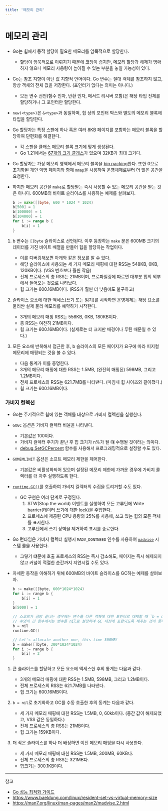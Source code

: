 ```yaml
---
title: '메모리 관리'
---
```

# 메모리 관리

- Go는 힙에서 동적 할당이 필요한 메모리를 암묵적으로 할당한다.
  - 할당이 암묵적으로 이뤄지기 때문에 코딩이 쉽지만, 메모리 할당과 해제가 명확하지 않으니 메모리 사용량이 높아질 수 있는 부분을 놓칠 가능성이 있다.

- Go는 참조 지향이 아닌 값 지향적 언어이다. Go 변수는 절대 객체를 참조하지 않고, 항상 객체의 전체 값을 저장한다. (포인터가 없다는 의미는 아니다.)
    - 모든 변수 선언(함수 인자, 반환 인자, 메서드 리시버 포함)은 해당 타입 전체를 할당하거나 그 포인터만 할당한다.

- `new(<type>)`은 `&<type>`과 동일하며, 힙 상의 포인터 박스와 별도의 메모리 블록에 타입을 할당한다.

- Go 할당자는 특정 스팬에 하나 혹은 여러 8KB 페이지를 포함하는 메모리 블록을 할당하여 단편화를 해결한다. 
  - 각 스팬을 클래스 메모리 블록 크기에 맞게 생성된다.
  - Go 1.21에서는 [67개의 크기 클래스](https://github.com/golang/go/blob/4f543b59c5618abccf0e78a17a2aeb173c085a91/src/runtime/sizeclasses.go)가 있으며 32KB가 최대 크기다.

- Go 할당자는 가상 메모리 영역에서 메모리 블록을 [bin packing](https://en.wikipedia.org/wiki/Bin_packing_problem)한다. 또한 0으로 초기화된 개인 익명 페이지와 함꼐 `mmap`을 사용하여 운영체제로부터 더 많은 공간을 요청한다.

- 하지만 메모리 공간을 `make`로 할당받는 즉시 사용할 수 있는 메모리 공간을 받는 것은 아니다. 600MB의 바이트 슬라이스를 사용하는 예제를 살펴보자.

    ```go
    b := make([]byte, 600 * 1024 * 1024)
    b[500] = 1
    b[100000] = 1
    b[104000] = 1
    for i := range b {
        b[i] = 1
    }
    ```

1. b 변수는 `[]byte` 슬라이스로 선언된다. 이후 등장하는 `make` 문은 600MB 크기의 데이터를 가진 바이트 배열을 만들어 힙을 할당하는 작업이다.
   - 이를 디버깅해보면 아래와 같은 정보를 알 수 있다.
   - 해당 슬라이스에 사용되는 세 가지 메모리 매핑에 대한 RSS는 548KB, 0KB, 120KB이다. (VSS 번호보다 훨씬 작음)
   - 전체 프로세스의 총 RSS는 21MB이며, 프로파일링에 따르면 대부분 힙의 외부에서 들어오는 것으로 나타났다.
   - 힙 크기는 600.16MB이다. (RSS가 훨씬 더 낮음에도 불구하고)
  
2. 슬라이스 요소에 대한 액세스(쓰기 또는 읽기)를 시작하면 운영체제는 해당 요소를 둘러싼 실제 물리 메모리를 예약하기 시작한다.
   - 3개의 메모리 매핑 RSS는 556KB, 0KB, 180KB이다.
   - 총 RSS는 여전히 21MB이다.
   - 힙 크기는 600.16MB이다. (실제로는 더 크지만 배경이나 루틴 때문일 수 있다.)
  
3. 모든 요소에 반복해서 접근한 후, b 슬라이스의 모든 페이지가 요구에 따라 피지컬 메모리에 매핑되는 것을 볼 수 있다.
   - 다음 통계가 이를 증명한다.
   - 3개의 메모리 매핑에 대한 RSS는 1.5MB, (완전히 매핑된) 598MB, 그리고 1.2MB이다.
   - 전체 프로세스의 RSS는 621.7MB를 나타낸다. (마침내 힙 사이즈와 같아졌다.)
   - 힙 크기는 600.16MB이다.

### 가비지 컬렉션

- Go는 주기적으로 힙에 있는 객체를 대상으로 가비지 컬렉션을 실행한다.

- `GOGC` 옵션은 가비지 컬렉터 비율을 나타낸다. 
  - 기본값은 100이다. 
  - 가비지 컬렉터 주기가 끝난 후 힙 크기가 n%가 될 떄 수행될 것이라는 의미다.
  - [debug.SetGCPercent](https://pkg.go.dev/runtime/debug#SetGCPercent) 함수를 사용해서 프로그래밍적으로 설정할 수도 있다.

- `GOMEMLINIT` 옵션은 소프트 메모리 제한을  제어한다.
  - 기본값은 비활성화되어 있으며 설정된 메모리 제한에 가까운 경우에 가비지 콜렉터를 더 자주 실행하도록 한다.
  
- [`runtime.GC()`](https://pkg.go.dev/runtime#GC)를 호출하여 가비지 컬렉터의 수집을 트리거할 수도 있다.
  - GC 구현은 여러 단계로 구정된다.
    1. STW(Stop the world) 이벤트를 실행하여 모든 고루틴에 Write barrier(데이터 쓰기에 대한 lock)을 주입한다.
    2. 프로세스에 제공된 CPU 용량의 25%를 사용해, 쓰고 있는 힙의 모든 객체를 표시한다.
    3. 고루틴에서 쓰기 장벽을 제거하여 표시를 종료한다.

- Go 런타임은 가비지 컬렉터 실행시 `MADV_DONTNEED` 인수를 사용하여 [`madvise`](https://man7.org/linux/man-pages/man2/madvise.2.html) 시스템 콜을 사용한다.
  - 그렇기 떄문에 호출 프로세스의 RSS는 즉시 감소해도, 페이지는 즉시 해제되지 않고 커널이 적절한 순간까지 지연시킬 수도 있다.

- 자세한 동작을 이해하기 위해 600MB의 바이트 슬라이스를 GC하는 예제를 살펴보자.

    ```c
    b := make([]byte, 600*1024*1024)
    for i := range b {
        b[i] = 1
    }
    b[5000] = 1

    // 스코프가 금방 끝나는 경우에는 변수를 다른 객체에 대한 포인터로 대체할 때 `b = nil`과 같은 초기화가 필요없지만,
    // 수명이 긴 함수에서는 변수를 nil로 설정하여 GC 대상에 포함되도록 해주는 것이 좋다.
    b = nil
    runtime.GC()

    // Let's allocate another one, this time 300MB!
    b = make([]byte, 300*1024*1024)
    for i := range b {
        b[i] = 2
    }
    ```

1. 큰 슬라이스를 할당하고 모든 요소에 액세스한 후의 통계는 다음과 같다.
   - 3개의 메모리 매핑에 대한 RSS는 1.5MB, 598MB, 그리고 1.2MB이다.
   - 전체 프로세스의 RSS는 621.7MB를 나타낸다.
   - 힙 크기는 600.16MB이다.

2. `b = nil`로 초기화하고 GC를 수동 호출한 후의 동계는 다음과 같다.
   - 세 가지 메모리 매핑에 대한 RSS는 1.5MB, 0, 60kb이다. (중간 값이 해제되었고, VSS 값은 동일하다.)
   - 전체 프로세스의 총 RSS는 21MB이다.
   - 힙 크기는 159KB이다.

3. 더 작은 슬라이스를 하나 더 배정하면 이전 메모리 매핑을 다시 사용한다.
   - 세 가지 메모리 매핑에 대한 RSS는 1.5MB, 300MB, 60KB다.
   - 전체 프로세스의 총 RSS는 321MB다.
   - 힙크기는 300.1KB이다.

---
참고
- [Go 성능 최적화 가이드](https://product.kyobobook.co.kr/detail/S000208953343)
- https://www.baeldung.com/linux/resident-set-vs-virtual-memory-size
- https://man7.org/linux/man-pages/man2/madvise.2.html
